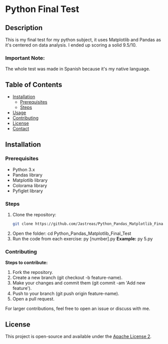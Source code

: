 # Python Final Test

## Description
This is my final test for my python subject, it uses Matplotlib and Pandas as it's centered on data analysis. I ended up scoring a solid 9.5/10.

### Important Note:
The whole test was made in Spanish because it's my native language.

## Table of Contents
- [Installation](#installation)
  - [Prerequisites](#prerequisites)
  - [Steps](#steps)
- [Usage](#usage)
- [Contributing](#contributing)
- [License](#license)
- [Contact](#contact)

## Installation

### Prerequisites

- Python 3.x
- Pandas library
- Matplotlib library
- Colorama library
- Pyfiglet library

### Steps
1. Clone the repository:
   ```bash
   git clone https://github.com/Jastreas/Python_Pandas_Matplotlib_Final_Test.git
   ```
2. Open the folder:
    cd Python_Pandas_Matplotlib_Final_Test
3. Run the code from each exercise:
    py [number].py
    **Example:**
    py 5.py
   
### Contributing
**Steps to contribute:**
1. Fork the repository.
2. Create a new branch (git checkout -b feature-name).
3. Make your changes and commit them (git commit -am 'Add new feature').
4. Push to your branch (git push origin feature-name).
5. Open a pull request.

For larger contributions, feel free to open an issue or discuss with me.

## License
This project is open-source and available under the [Apache License 2](LICENSE).

